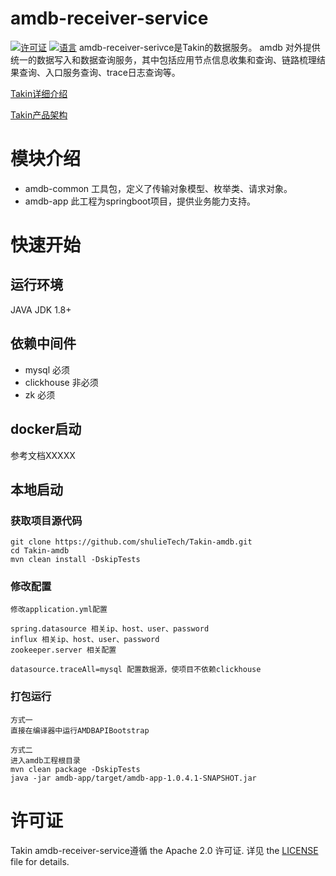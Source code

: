 # amdb-receiver-service
[![许可证](https://img.shields.io/github/license/pingcap/tidb.svg)](https://github.com/pingcap/tidb/blob/master/LICENSE)
[![语言](https://img.shields.io/badge/Language-Java-blue.svg)](https://www.java.com/)
amdb-receiver-serivce是Takin的数据服务。
amdb 对外提供统一的数据写入和数据查询服务，其中包括应用节点信息收集和查询、链路梳理结果查询、入口服务查询、trace日志查询等。

[Takin详细介绍](https://docs.shulie.io/docs/opensource/opensource-1d2ckv049184j)

[Takin产品架构](https://docs.shulie.io/docs/opensource/opensource-1d4d0l6o0b6u9)
# 模块介绍
- amdb-common 工具包，定义了传输对象模型、枚举类、请求对象。
- amdb-app  此工程为springboot项目，提供业务能力支持。
# 快速开始
## 运行环境
JAVA JDK 1.8+
## 依赖中间件
- mysql 必须
- clickhouse 非必须
- zk 必须
## docker启动

参考文档XXXXX

## 本地启动

### 获取项目源代码

```
git clone https://github.com/shulieTech/Takin-amdb.git
cd Takin-amdb
mvn clean install -DskipTests
```
### 修改配置

```
修改application.yml配置 

spring.datasource 相关ip、host、user、password
influx 相关ip、host、user、password
zookeeper.server 相关配置

datasource.traceAll=mysql 配置数据源，使项目不依赖clickhouse
```

### 打包运行

```
方式一
直接在编译器中运行AMDBAPIBootstrap

方式二
进入amdb工程根目录
mvn clean package -DskipTests
java -jar amdb-app/target/amdb-app-1.0.4.1-SNAPSHOT.jar
```


# 许可证
Takin amdb-receiver-service遵循 the Apache 2.0 许可证. 详见 the [LICENSE](https://github.com/shulieTech/Takin/blob/main/LICENSE) file for details.